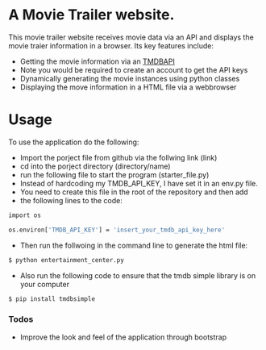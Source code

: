 # A Movie Trailer website.

This movie trailer website receives movie data via an API and displays the movie traier information in a browser.
Its key features include:

- Getting the movie information via an [TMDBAPI](https://www.themoviedb.org/documentation/api)
- Note you would be required to create an account to get the API keys
- Dynamically generating the movie instances using python classes
- Displaying the move information in a HTML file via a webbrowser


# Usage

To use the application do the following:

- Import the porject file from github via the follwing link (link)
- cd into the porject directory (directory/name)
- run the following file to start the program (starter_file.py)
- Instead of hardcoding my TMDB_API_KEY, I have set it in an env.py file.
- You need to create this file in the root of the repository and then add 
- the following lines to the code:


```sh
import os

os.environ['TMDB_API_KEY'] = 'insert_your_tmdb_api_key_here'
```

- Then run the follwoing in the command line to generate the html file:

```sh
$ python entertainment_center.py
```
- Also run the following code to ensure that the tmdb simple library is on your computer

```sh
$ pip install tmdbsimple
```
### Todos

- Improve the look and feel of the application through bootstrap

